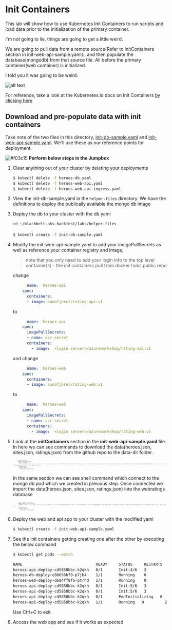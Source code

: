 # Init Containers
This lab will show how to use Kubernetes Init Containers to run scripts and load data prior to the initialization of the primary container.

I'm not going to lie, things are going to get a little weird.

We are going to pull data from a remote source(Refer to initContainers section in init-web-api-sample.yaml):, and then populate the database(mongodb) from that source file. All before the primary container(web container) is initialized.

I told you it was going to be weird.

![alt text](img/two-dragons.gif "a very convincing dragon")

For reference, take a look at the Kubernetes.io docs on Init Containers [ by clicking here ](https://kubernetes.io/docs/concepts/workloads/pods/init-containers/)

## Download and pre-populate data with init containers

Take note of the two files in this directory, [init-db-sample.yaml](init-db-sample.yaml) and [init-web-api-sample.yaml](init-web-api-sample.yaml). We'll use these as our reference points for deployment.

![#f03c15](https://placehold.it/15/f03c15/000000?text=+) **Perform below steps in the Jumpbox**

1. Clear anything out of your cluster by deleting your deployments

    ```bash
    $ kubectl delete -f heroes-db.yaml
    $ kubectl delete -f heroes-web-api.yaml
    $ kubectl delete -f heroes-web-api-ingress.yaml
    ```

2. View the init-db-sample.yaml in the `helper-files` directory. We have the definitions to deploy the publically available the mongo db image

3. Deploy the db to your cluster with the db yaml
    ```bash
    cd ~/blackbelt-aks-hackfest/labs/helper-files

    $ kubectl create -f init-db-sample.yaml
    ```
4. Modify the init-web-api-sample.yaml to add your imagePullSecrets as well as reference your container registry and image, 

    > note that you only need to add your login info to the top level container(s) - the init containers pull from docker hubs public repo

    change
    ```yaml
          name:  heroes-api
        spec:
          containers:
          - image: sonofjorel/rating-api:v1
    ```

    to

    ```yaml
          name:  heroes-api
        spec:
          imagePullSecrets:
          - name: acr-secret
          containers:
            - image:  <login server>/azureworkshop/rating-api:v1
    ```

    and change
    ```yaml
          name:  heroes-web
        spec:
          containers:
          - image: sonofjorel/rating-web:v1
    ```

    to
    
    ```yaml
          name:  heroes-web
        spec:
          imagePullSecrets:
          - name: acr-secret
          containers:
            - image:  <login server>/azureworkshop/rating-web:v1
    ```
5. Look at the **initContainers** section in the **init-web-api-sample.yaml** file. In here we can see commands to download the data(heroes.json, sites.json, ratings.json) from the github repo to the data-dir folder.

   ![Download json](img/initcontainerwget.JPG "Init Container download DB data")
   
   In the same section we can see shell command which connect to the mongo db pod which we created in previous step. Once connected we import the data(heroes.json, sites.json, ratings.json) into the webratings database
   
   ![Download json](img/initcontainerimport.JPG "Import Data into the database")

6. Deploy the web and api app to your cluster with the modified yaml
    ```bash
    $ kubectl create -f init-web-api-sample.yaml
    ```
    
7. See the init containers getting creating one after the other by executing the below command
    ```bash
    $ kubectl get pods --watch
    ```    
    ```bash
    NAME                                READY     STATUS     RESTARTS   AGE
    heroes-api-deploy-cd5858bbc-k2qkh   0/1       Init:4/6   3          18s
    heroes-db-deploy-c8b656bf9-p7jb4    1/1       Running    0          2m
    heroes-web-deploy-d684ff8f6-ptrhd   1/1       Running    0          18s
    heroes-api-deploy-cd5858bbc-k2qkh   0/1       Init:5/6   3         18s
    heroes-api-deploy-cd5858bbc-k2qkh   0/1       Init:5/6   3         19s
    heroes-api-deploy-cd5858bbc-k2qkh   0/1       PodInitializing   0         20s
    heroes-api-deploy-cd5858bbc-k2qkh   1/1       Running   0         22s
    ```  
    Use Ctrl+C to exit 
    
 8. Access the web app and see if it works as expected 

